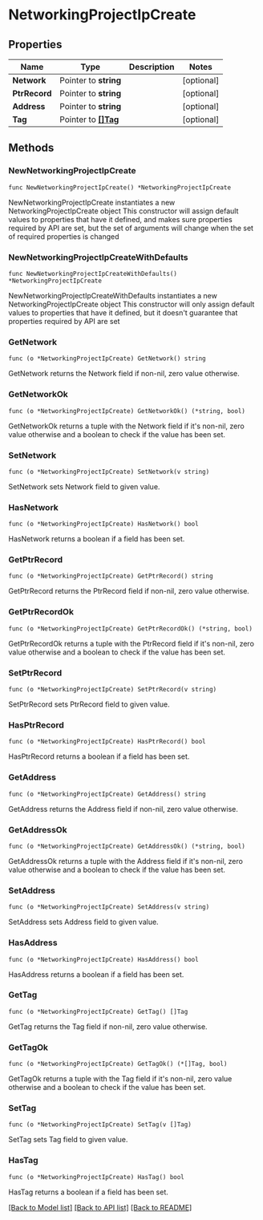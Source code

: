 # NetworkingProjectIpCreate

## Properties

Name | Type | Description | Notes
------------ | ------------- | ------------- | -------------
**Network** | Pointer to **string** |  | [optional] 
**PtrRecord** | Pointer to **string** |  | [optional] 
**Address** | Pointer to **string** |  | [optional] 
**Tag** | Pointer to [**[]Tag**](Tag.md) |  | [optional] 

## Methods

### NewNetworkingProjectIpCreate

`func NewNetworkingProjectIpCreate() *NetworkingProjectIpCreate`

NewNetworkingProjectIpCreate instantiates a new NetworkingProjectIpCreate object
This constructor will assign default values to properties that have it defined,
and makes sure properties required by API are set, but the set of arguments
will change when the set of required properties is changed

### NewNetworkingProjectIpCreateWithDefaults

`func NewNetworkingProjectIpCreateWithDefaults() *NetworkingProjectIpCreate`

NewNetworkingProjectIpCreateWithDefaults instantiates a new NetworkingProjectIpCreate object
This constructor will only assign default values to properties that have it defined,
but it doesn't guarantee that properties required by API are set

### GetNetwork

`func (o *NetworkingProjectIpCreate) GetNetwork() string`

GetNetwork returns the Network field if non-nil, zero value otherwise.

### GetNetworkOk

`func (o *NetworkingProjectIpCreate) GetNetworkOk() (*string, bool)`

GetNetworkOk returns a tuple with the Network field if it's non-nil, zero value otherwise
and a boolean to check if the value has been set.

### SetNetwork

`func (o *NetworkingProjectIpCreate) SetNetwork(v string)`

SetNetwork sets Network field to given value.

### HasNetwork

`func (o *NetworkingProjectIpCreate) HasNetwork() bool`

HasNetwork returns a boolean if a field has been set.

### GetPtrRecord

`func (o *NetworkingProjectIpCreate) GetPtrRecord() string`

GetPtrRecord returns the PtrRecord field if non-nil, zero value otherwise.

### GetPtrRecordOk

`func (o *NetworkingProjectIpCreate) GetPtrRecordOk() (*string, bool)`

GetPtrRecordOk returns a tuple with the PtrRecord field if it's non-nil, zero value otherwise
and a boolean to check if the value has been set.

### SetPtrRecord

`func (o *NetworkingProjectIpCreate) SetPtrRecord(v string)`

SetPtrRecord sets PtrRecord field to given value.

### HasPtrRecord

`func (o *NetworkingProjectIpCreate) HasPtrRecord() bool`

HasPtrRecord returns a boolean if a field has been set.

### GetAddress

`func (o *NetworkingProjectIpCreate) GetAddress() string`

GetAddress returns the Address field if non-nil, zero value otherwise.

### GetAddressOk

`func (o *NetworkingProjectIpCreate) GetAddressOk() (*string, bool)`

GetAddressOk returns a tuple with the Address field if it's non-nil, zero value otherwise
and a boolean to check if the value has been set.

### SetAddress

`func (o *NetworkingProjectIpCreate) SetAddress(v string)`

SetAddress sets Address field to given value.

### HasAddress

`func (o *NetworkingProjectIpCreate) HasAddress() bool`

HasAddress returns a boolean if a field has been set.

### GetTag

`func (o *NetworkingProjectIpCreate) GetTag() []Tag`

GetTag returns the Tag field if non-nil, zero value otherwise.

### GetTagOk

`func (o *NetworkingProjectIpCreate) GetTagOk() (*[]Tag, bool)`

GetTagOk returns a tuple with the Tag field if it's non-nil, zero value otherwise
and a boolean to check if the value has been set.

### SetTag

`func (o *NetworkingProjectIpCreate) SetTag(v []Tag)`

SetTag sets Tag field to given value.

### HasTag

`func (o *NetworkingProjectIpCreate) HasTag() bool`

HasTag returns a boolean if a field has been set.


[[Back to Model list]](../README.md#documentation-for-models) [[Back to API list]](../README.md#documentation-for-api-endpoints) [[Back to README]](../README.md)


